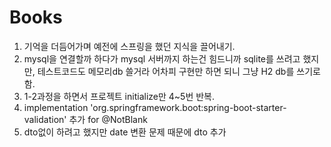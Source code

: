 # Books

1. 기억을 더듬어가며 예전에 스프링을 했던 지식을 끌어내기.
2. mysql을 연결할까 하다가 mysql 서버까지 하는건 힘드니까 sqlite를 쓰려고 했지만, 테스트코드도 메모리db 쓸거라 어차피 구현만 하면 되니 그냥 H2 db를 쓰기로 함.
3. 1-2과정을 하면서 프로젝트 initialize만 4~5번 반복.
4. implementation 'org.springframework.boot:spring-boot-starter-validation' 추가 for @NotBlank
5. dto없이 하려고 했지만 date 변환 문제 때문에 dto 추가
